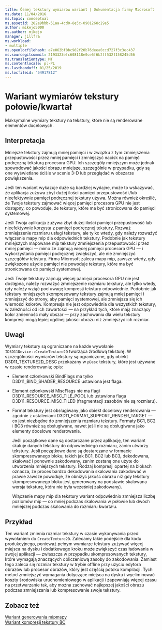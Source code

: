 ```yaml
---
title: Ósmej tekstury wymiarów wariant | Dokumentacja firmy Microsoft
ms.date: 11/04/2016
ms.topic: conceptual
ms.assetid: 282e9bbb-51aa-4cd0-8e5c-0901268c29e5
author: mikejo5000
ms.author: mikejo
manager: jillfra
ms.workload:
- multiple
ms.openlocfilehash: a7e062bf8bc982f20b76deea0ccd727f3c3ec437
ms.sourcegitcommit: 2193323efc608118e0ce6f6b2ff532f158245d56
ms.translationtype: MT
ms.contentlocale: pl-PL
ms.lasthandoff: 01/25/2019
ms.locfileid: "54917812"
---
```

# <a name="halfquarter-texture-dimensions-variant"></a>Wariant wymiarów tekstury połowie/kwartał
Maksymalne wymiary tekstury na tekstury, które nie są renderowane elementów docelowych.  
  
## <a name="interpretation"></a>Interpretacja  
 Mniejsze tekstury zajmują mniej pamięci i w związku z tym zmniejszenia przepustowości przez mniej pamięci i zmniejszyć nacisk na pamięć podręczną teksturą procesora GPU. Ich szczegóły mniejszym może jednak spowodować jakości obrazu mniejsze, szczególnie w przypadku, gdy są one wyświetlane ściśle w scenie 3-D lub przeglądać w obszarze powiększenia.  
  
 Jeśli ten wariant wykazuje duże są bardziej wydajne, może to wskazywać, że aplikacja zużywa zbyt dużej ilości pamięci przepustowość i/lub nieefektywnie pamięci podręcznej tekstury używa. Można również określić, że Twoje tekstury zajmować więcej pamięci procesora GPU nie jest dostępny, co powoduje, że tekstury, które ma być stronicowana do pamięci systemowej.  
  
 Jeśli Twoja aplikacja zużywa zbyt dużej ilości pamięci przepustowość lub nieefektywnie korzysta z pamięci podręcznej tekstury, Rozważ zmniejszenie rozmiaru usługi tekstury, ale tylko wtedy, gdy należy rozważyć włączenie mapy mip dla odpowiednich tekstury. Podobnie jak tekstury mniejszych mapowane mip tekstury zmniejszenia przepustowości przez mniej pamięci — mimo że zajmują więcej pamięci procesora GPU — i wykorzystania pamięci podręcznej zwiększyć, ale nie zmniejszyć szczegółów tekstury. Firma Microsoft zaleca mapy mip, zawsze wtedy, gdy zwiększone użycie pamięci nie powoduje tekstury, które ma być stronicowana do pamięci systemowej.  
  
 Jeśli Twoje tekstury zajmują więcej pamięci procesora GPU nie jest dostępna, należy rozważyć zmniejszenie rozmiaru tekstury, ale tylko wtedy, gdy należy wziąć pod uwagę kompresji tekstury odpowiednie. Podobnie jak tekstury mniejszych skompresowany tekstury zajmują mniej pamięci i zmniejszyć do strony, aby pamięci systemowej, ale zmniejsza się ich wierności kolorów. Kompresja nie jest odpowiednia dla wszystkich tekstury, w zależności od ich zawartości — na przykład tych, które mają znaczący kolor zmienność mały obszar — przy zachowaniu dla wielu tekstury kompresji mogą lepiej ogólnej jakości obrazu niż zmniejszyć ich rozmiar.  
  
## <a name="remarks"></a>Uwagi  
 Wymiary tekstury są ograniczane na każde wywołanie `ID3D11Device::CreateTexture2D` tworząca źródłową teksturę. W szczególności wymiarów tekstury są ograniczone, gdy obiekt D3D11_TEXTURE2D_DESC przekazany w `pDesc` tekstury, które jest używane w czasie renderowania; opis:  
  
- Element członkowski BindFlags ma tylko D3D11_BIND_SHADER_RESOURCE ustawiona jest flaga.  
  
- Element członkowski MiscFlags nie ma flagi D3D11_RESOURCE_MISC_TILE_POOL lub ustawiona flaga D3D11_RESOURCE_MISC_TILED (fragmentacji zasobów nie są rozmiaru).  
  
- Format tekstury jest obsługiwany jako obiekt docelowy renderowania — zgodnie z ustaleniami D3D11_FORMAT_SUPPORT_RENDER_TARGET — co jest niezbędne do zmniejszenia rozmiaru tekstury. Formaty BC1, BC2 i BC3 również są obsługiwane, nawet jeśli nie są obsługiwane jako elementy docelowe renderowania.  
  
  Jeśli początkowe dane są dostarczane przez aplikację, ten wariant skaluje danych tekstury do odpowiedniego rozmiaru, zanim utworzy tekstury. Jeśli początkowe dane są dostarczane w formacie skompresowanego bloku, takich jak BC1, BC2 lub BC3, dekodowana, skalować i ponownie zakodowany, zanim zostaną one użyte do utworzenia mniejszych tekstury. (Rodzaj kompresji opartej na blokach oznacza, że proces bardzo dekodowania skalowania zakodować w prawie zawsze powoduje, że obniżyć jakość obrazu niż gdy tekstury skompresowanego bloku jest generowany na podstawie skalowana wersja teksturę, która nie była wcześniej zakodowany).  
  
  Włączenie mapy mip dla tekstury wariant odpowiednio zmniejsza liczbę poziomów mip — co mniej podczas skalowania w połowie lub dwóch mniejszej podczas skalowania do rozmiaru kwartału.  
  
## <a name="example"></a>Przykład  
 Ten wariant zmienia rozmiar tekstury w czasie wykonywania przed wywołaniem do `CreateTexture2D`. Zalecamy takie podejście dla kodu produkcyjnego, ponieważ pełnym wymiarze tekstury zużywać więcej miejsca na dysku i dodatkowego kroku może zwiększyć czas ładowania w swojej aplikacji — zwłaszcza w przypadku skompresowanych tekstury, które wymagają znaczących obliczeniową zasoby do zakodowania. Zamiast tego zaleca się rozmiar tekstury w trybie offline przy użyciu edytora obrazów lub procesor obrazów, który jest częścią potoku kompilacji. Tych metod zmniejszyć wymagania dotyczące miejsca na dysku i wyeliminować koszty środowiska uruchomieniowego w aplikacji i zapewniają więcej czasu na przetwarzanie tak, aby można zachować najlepszej jakości obrazu podczas zmniejszania lub kompresowanie swoje tekstury.  
  
## <a name="see-also"></a>Zobacz też  
 [Wariant generowania mipmapy](mip-map-generation-variant.md)   
 [Wariant kompresji tekstury BC](bc-texture-compression-variant.md)